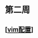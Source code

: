 # 第二周

## [[vim配置]]


[//begin]: # "Autogenerated link references for markdown compatibility"
[vim配置]: vim配置 "golang vim 配置"
[//end]: # "Autogenerated link references"